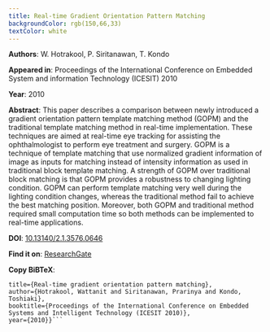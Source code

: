 ```yaml
---
title: Real-time Gradient Orientation Pattern Matching
backgroundColor: rgb(150,66,33)
textColor: white
---
```

**Authors**: W. Hotrakool, P. Siritanawan, T. Kondo

**Appeared in**: Proceedings of the International Conference on Embedded System and information Technology (ICESIT) 2010

**Year**: 2010

**Abstract**: This paper describes a comparison between newly introduced a gradient orientation pattern template matching method (GOPM) and the traditional template matching method in real-time implementation. These techniques are aimed at real-time eye tracking for assisting the ophthalmologist to perform eye treatment and surgery. GOPM is a technique of template matching that use normalized gradient information of image as inputs for matching instead of intensity information as used in traditional block template matching. A strength of GOPM over traditional block matching is that GOPM provides a robustness to changing lighting condition. GOPM can perform template matching very well during the lighting condition changes, whereas the traditional method fail to achieve the best matching position. Moreover, both GOPM and traditional method required small computation time so both methods can be implemented to real-time applications.

**DOI**: [10.13140/2.1.3576.0646](http://dx.doi.org/10.13140/2.1.3576.0646)

**Find it on**: [ResearchGate](https://www.researchgate.net/publication/267213491_Real-time_Gradient_Orientation_Pattern_Matching)

**Copy BiBTeX**:

```@inproceedings{hotrakool2010real,
title={Real-time gradient orientation pattern matching},
author={Hotrakool, Wattanit and Siritanawan, Prarinya and Kondo, Toshiaki},
booktitle={Proceedings of the International Conference on Embedded Systems and Intelligent Technology (ICESIT 2010)},
year={2010}}```
